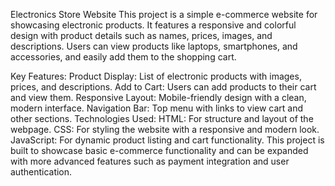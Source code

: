 Electronics Store Website
This project is a simple e-commerce website for showcasing electronic products. It features a responsive and colorful design with product details such as names, prices, images, and descriptions. Users can view products like laptops, smartphones, and accessories, and easily add them to the shopping cart.

Key Features:
Product Display: List of electronic products with images, prices, and descriptions.
Add to Cart: Users can add products to their cart and view them.
Responsive Layout: Mobile-friendly design with a clean, modern interface.
Navigation Bar: Top menu with links to view cart and other sections.
Technologies Used:
HTML: For structure and layout of the webpage.
CSS: For styling the website with a responsive and modern look.
JavaScript: For dynamic product listing and cart functionality.
This project is built to showcase basic e-commerce functionality and can be expanded with more advanced features such as payment integration and user authentication.
